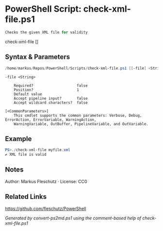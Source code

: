 # PowerShell Script: check-xml-file.ps1
```powershell
Checks the given XML file for validity
```

check-xml-file [<file>]

## Syntax & Parameters
```powershell
/home/markus/Repos/PowerShell/Scripts/check-xml-file.ps1 [[-file] <String>] [<CommonParameters>]
```

```
-file <String>
    
    Required?                    false
    Position?                    1
    Default value                
    Accept pipeline input?       false
    Accept wildcard characters?  false
```

```
[<CommonParameters>]
    This cmdlet supports the common parameters: Verbose, Debug, ErrorAction, ErrorVariable, WarningAction, 
    WarningVariable, OutBuffer, PipelineVariable, and OutVariable.
```

## Example
```powershell
PS>./check-xml-file myfile.xml
✔️ XML file is valid
```


## Notes
Author: Markus Fleschutz · License: CC0

## Related Links
https://github.com/fleschutz/PowerShell

*Generated by convert-ps2md.ps1 using the comment-based help of check-xml-file.ps1*
